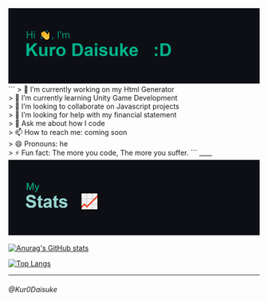 <img src="https://github.com/Kur0Daisuke/Kur0Daisuke/blob/0d7edc41ba4c00858fc5ef9456baec048f6d7ea8/header.png" alt="just a programmer">
```
> 🔭 I’m currently working on my Html Generator <br>
> 🌱 I’m currently learning Unity Game Development <br>
> 👯 I’m looking to collaborate on Javascript projects <br>
> 🤔 I’m looking for help with my financial statement <br>
> 💬 Ask me about how I code <br>
> 📫 How to reach me: coming soon <br> 
> 😄 Pronouns: he <br> 
> ⚡ Fun fact: The more you code, The more you suffer.
```
____
<img src="https://github.com/Kur0Daisuke/Kur0Daisuke/blob/b3624ae1ef046a2b418ce1ccf46fcbf28feaf609/download%20(1).png" alt="My Stats">

[![Anurag's GitHub stats](https://github-readme-stats.vercel.app/api?username=Kur0Daisuke&theme=gotham)](https://github.com/anuraghazra/github-readme-stats)

[![Top Langs](https://github-readme-stats.vercel.app/api/top-langs/?username=Kur0Daisuke&theme=gotham&layout=compact)](https://github.com/anuraghazra/github-readme-stats)
____

<h6>@Kur0Daisuke</h6>

